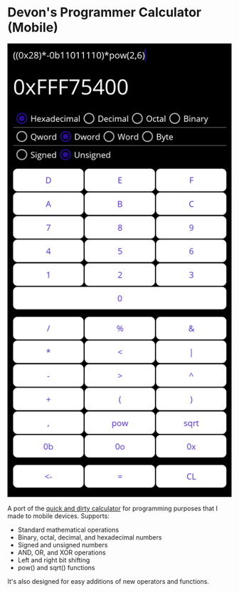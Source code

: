 # Devon's Programmer Calculator (Mobile)
![Calculator](CalculatorMobile.png)

A port of the [quick and dirty calculator](https://github.com/DevonArtmeier/Devons-Programmer-Calculator) for programming purposes that I made to mobile devices. Supports:
* Standard mathematical operations
* Binary, octal, decimal, and hexadecimal numbers
* Signed and unsigned numbers
* AND, OR, and XOR operations
* Left and right bit shifting
* pow() and sqrt() functions

It's also designed for easy additions of new operators and functions.
